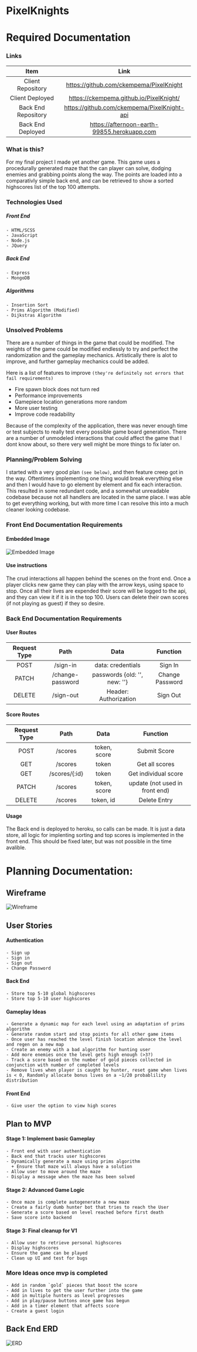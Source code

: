 # PixelKnights

# Required Documentation
### Links
| Item | Link |
|:----:|:----:|
| Client Repository  | https://github.com/ckempema/PixelKnight  |
| Client Deployed   | https://ckempema.github.io/PixelKnight/  |
| Back End Repository   |  https://github.com/ckempema/PixelKnight-api |
| Back End Deployed   | https://afternoon-earth-99855.herokuapp.com |

### What is this?
  For my final project I made yet another game. This game uses a procedurally generated maze that the can player can solve, dodging enemies and grabbing points along the way. The points are loaded into a comparativly simple back end, and can be retrieved to show a sorted highscores list of the top 100 attempts.

### Technologies Used
  ##### Front End
    - HTML/SCSS
    - JavaScript
    - Node.js
    - JQuery

  ##### Back End
    - Express
    - MongoDB

  ##### Algorithms
    - Insertion Sort
    - Prims Algorithm (Modified)
    - Dijkstras Algorithm

### Unsolved Problems
  There are a number of things in the game that could be modified. The weights of the game could be modified endlessly to try and perfect the randomization and the gameplay mechanics. Artistically there is alot to improve, and further gameplay mechanics could be added.

  Here is a list of features to improve `(they're definitely not errors that fail requirements)`
  - Fire spawn block does not turn red
  - Performance improvements
  - Gamepiece location generations more random
  - More user testing
  - Improve code readability

  Because of the complexity of the application, there was never enough time or test subjects to really test every possible game board generation. There are a number of unmodeled interactions that could affect the game that I dont know about, so there very well might be more things to fix later on.

### Planning/Problem Solving
  I started with a very good plan `(see below)`, and then feature creep got in the way. Oftentimes implementing one thing would break everything else and then I would have to go element by element and fix each interaction. This resulted in some redundant code, and a somewhat unreadable codebase because not all handlers are located in the same place. I was able to get everything working, but with more time I can resolve this into a much cleaner looking codebase.

### Front End Documentation Requirements
#### Embedded Image
![Embedded Image](./public/capstone-screenshot.png)
#### Use instructions
The crud interactions all happen behind the scenes on the front end. Once a player clicks new game they can play with the arrow keys, using space to stop. Once all their lives are expended their score will be logged to the api, and they can view it if it is in the top 100. Users can delete their own scores (if not playing as guest) if they so desire.

### Back End Documentation Requirements

#### User Routes
| Request Type | Path | Data | Function |
|:-:|:-:|:-:|:-:|
| POST | /sign-in  | data: credentials  | Sign In  |
| PATCH  | /change-password | passwords {old: '', new: ''}  | Change Password  |
| DELETE  | /sign-out  | Header: Authorization  | Sign Out  |

#### Score Routes
| Request Type | Path | Data | Function |
|:-:|:-:|:-:|:-:|
| POST  | /scores  | token, score | Submit Score |
| GET   | /scores  | token | Get all scores  |
| GET   | /scores/{:id} | token  | Get individual score |
| PATCH | /scores  | token, score  | update (not used in front end) |
| DELETE | /scores | token, id | Delete Entry |

#### Usage
The Back end is deployed to heroku, so calls can be made. It is just a data store, all logic for implenting sorting and top scores is implemented in the front end. This should be fixed later, but was not possible in the time avalible.


# Planning Documentation:
## Wireframe
![Wireframe](./public/PixelKnights_Wireframe_V1.png)

## User Stories
  #### Authentication
    - Sign up
    - Sign in
    - Sign out
    - Change Password

  #### Back End
    - Store top 5-10 global highscores
    - Store top 5-10 user highscores

  #### Gameplay Ideas
    - Generate a dynamic map for each level using an adaptation of prims algorithm
    - Generate random start and stop points for all other game items
    - Once user has reached the level finish location advnace the level and regen on a new map
    - Create an enemy with a bad algorithm for hunting user
    - Add more enemies once the level gets high enough (>3?)
    - Track a score based on the number of gold pieces collected in conjunction with number of completed levels
    - Remove lives when player is caught by hunter, reset game when lives is < 0, Randomly allocate bonus lives on a ~1/20 probablility distribution

  #### Front End
    - Give user the option to view high scores
## Plan to MVP

  #### Stage 1: Implement basic Gameplay
    - Front end with user authentication
    - Back end that tracks user highscores
    - Dynamically generate a maze using prims algorithm
      + Ensure that maze will always have a solution
    - Allow user to move around the maze
    - Display a message when the maze has been solved

  #### Stage 2: Advanced Game Logic
    - Once maze is complete autogenerate a new maze
    - Create a fairly dumb hunter bot that tries to reach the User
    - Generate a score based on level reached before first death
    - Save score into backend

  #### Stage 3: Final cleanup for V1
    - Allow user to retrieve personal highscores
    - Display highscores
    - Ensure the game can be played
    - Clean up UI and test for bugs


  ### More Ideas once mvp is completed
    - Add in random `gold` pieces that boost the score
    - Add in lives to get the user further into the game
    - Add in multiple hunters as level progresses
    - Add in play/pause buttons once game has begun
    - Add in a timer element that affects score
    - Create a guest login

## Back End ERD
![ERD](./public/capstone-erd-v1.png)
